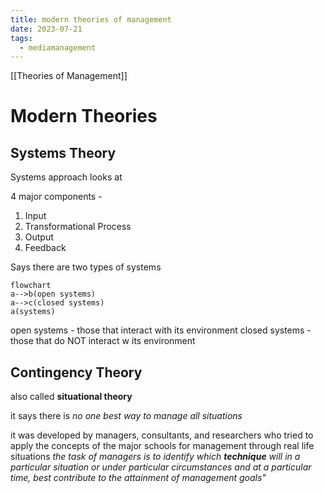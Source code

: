 ```yaml
---
title: modern theories of management
date: 2023-07-21
tags:
  - mediamanagement
---
```

[[Theories of Management]]
# Modern Theories
## Systems Theory
Systems approach looks at 

4 major components -
1. Input
2. Transformational Process
3. Output
4. Feedback

Says there are two types of systems 
```mermaid
flowchart
a-->b(open systems)
a-->c(closed systems)
a(systems)
```
open systems - those that interact with its environment
closed systems - those that do NOT interact w its environment
## Contingency Theory
also called **situational theory**

it says there is *no one best way to manage all situations*

it was developed by managers, consultants, and researchers who tried to apply the concepts of the major schools for management through real life situations
*the task of managers is to identify which **technique** will in a particular
situation or under particular circumstances and at a particular time, best contribute to the attainment of management goals"* 


